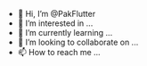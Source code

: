 - 👋 Hi, I’m @PakFlutter
- 👀 I’m interested in ...
- 🌱 I’m currently learning ...
- 💞️ I’m looking to collaborate on ...
- 📫 How to reach me ...

<!---
PakFlutter/PakFlutter is a ✨ special ✨ repository because its `README.md` (this file) appears on your GitHub profile.
You can click the Preview link to take a look at your changes.
--->
